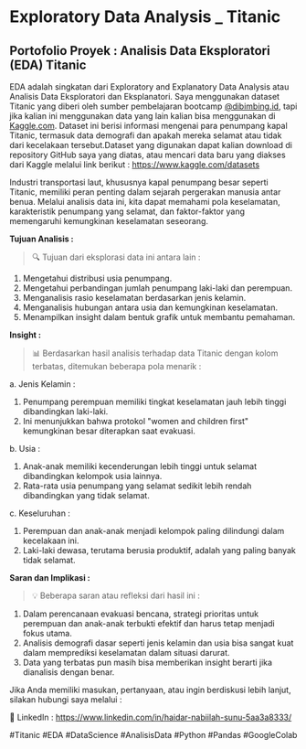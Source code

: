 # Exploratory Data Analysis _ Titanic

## Portofolio Proyek : Analisis Data Eksploratori (EDA) Titanic
EDA adalah singkatan dari Exploratory and Explanatory Data Analysis atau Analisis Data Eksploratori dan Eksplanatori. Saya menggunakan dataset Titanic yang diberi oleh sumber pembelajaran bootcamp [@dibimbing.id](http://dibimbing.id/), tapi jika kalian ini menggunakan data yang lain kalian bisa menggunakan di [Kaggle.com](https://www.kaggle.com/datasets ). Dataset ini berisi informasi mengenai para penumpang kapal Titanic, termasuk data demografi dan apakah mereka selamat atau tidak dari kecelakaan tersebut.Dataset yang digunakan dapat kalian download di repository GitHub saya yang diatas, atau mencari data baru yang diakses dari Kaggle melalui link berikut :
https://www.kaggle.com/datasets 

Industri transportasi laut, khususnya kapal penumpang besar seperti Titanic, memiliki peran penting dalam sejarah pergerakan manusia antar benua. Melalui analisis data ini, kita dapat memahami pola keselamatan, karakteristik penumpang yang selamat, dan faktor-faktor yang memengaruhi kemungkinan keselamatan seseorang.

**Tujuan Analisis :**
> 🔍 Tujuan dari eksplorasi data ini antara lain :
1. Mengetahui distribusi usia penumpang.
2. Mengetahui perbandingan jumlah penumpang laki-laki dan perempuan.
3. Menganalisis rasio keselamatan berdasarkan jenis kelamin.
4. Menganalisis hubungan antara usia dan kemungkinan keselamatan.
5. Menampilkan insight dalam bentuk grafik untuk membantu pemahaman.

**Insight :**
> 📊 Berdasarkan hasil analisis terhadap data Titanic dengan kolom terbatas, ditemukan beberapa pola menarik :

a. Jenis Kelamin :
1. Penumpang perempuan memiliki tingkat keselamatan jauh lebih tinggi dibandingkan laki-laki.
2. Ini menunjukkan bahwa protokol "women and children first" kemungkinan besar diterapkan saat evakuasi.

b. Usia :
1. Anak-anak memiliki kecenderungan lebih tinggi untuk selamat dibandingkan kelompok usia lainnya.
2. Rata-rata usia penumpang yang selamat sedikit lebih rendah dibandingkan yang tidak selamat.

c. Keseluruhan :
1. Perempuan dan anak-anak menjadi kelompok paling dilindungi dalam kecelakaan ini.
2. Laki-laki dewasa, terutama berusia produktif, adalah yang paling banyak tidak selamat.

**Saran dan Implikasi :**
>💡 Beberapa saran atau refleksi dari hasil ini :
1. Dalam perencanaan evakuasi bencana, strategi prioritas untuk perempuan dan anak-anak terbukti efektif dan harus tetap menjadi fokus utama.
2. Analisis demografi dasar seperti jenis kelamin dan usia bisa sangat kuat dalam memprediksi keselamatan dalam situasi darurat.
3. Data yang terbatas pun masih bisa memberikan insight berarti jika dianalisis dengan benar.

Jika Anda memiliki masukan, pertanyaan, atau ingin berdiskusi lebih lanjut, silakan hubungi saya melalui :

🔗 LinkedIn : https://www.linkedin.com/in/haidar-nabiilah-sunu-5aa3a8333/

#Titanic #EDA #DataScience #AnalisisData #Python #Pandas #GoogleColab
